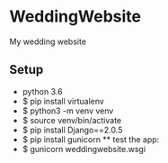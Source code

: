# WeddingWebsite
My wedding website

## Setup
* python 3.6 
* $ pip install virtualenv
* $ python3 -m venv venv
* $ source venv/bin/activate 
* $ pip install Django==2.0.5
* $ pip install gunicorn
** test the app: 
* $ gunicorn weddingwebsite.wsgi
